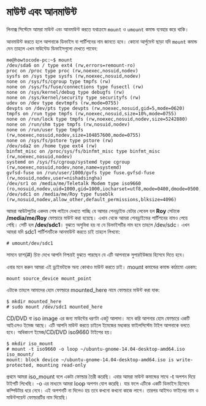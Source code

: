 # মাউন্ট এবং আনমাউন্ট

লিনাক্স সিস্টেমে আমরা মাউন্ট এবং আনমাউন্ট করতে যথাক্রমে `mount` ও `umount` কমান্ড ব্যবহার করে থাকি।

আনমাউন্ট করতে‍ হলে আপনাকে ডিভাইস বা পার্টিশনের নাম জানতে হবে। কোনো আর্গুমেন্ট ছাড়া যদি `mount` কমান্ড দেন তাহলে এখন মাউন্টেড ডিভাইসগুলো দেখতে পাবেন:

```text
me@howtocode-pc:~$ mount
/dev/sda6 on / type ext4 (rw,errors=remount-ro)
proc on /proc type proc (rw,noexec,nosuid,nodev)
sysfs on /sys type sysfs (rw,noexec,nosuid,nodev)
none on /sys/fs/cgroup type tmpfs (rw)
none on /sys/fs/fuse/connections type fusectl (rw)
none on /sys/kernel/debug type debugfs (rw)
none on /sys/kernel/security type securityfs (rw)
udev on /dev type devtmpfs (rw,mode=0755)
devpts on /dev/pts type devpts (rw,noexec,nosuid,gid=5,mode=0620)
tmpfs on /run type tmpfs (rw,noexec,nosuid,size=10%,mode=0755)
none on /run/lock type tmpfs (rw,noexec,nosuid,nodev,size=5242880)
none on /run/shm type tmpfs (rw,nosuid,nodev)
none on /run/user type tmpfs (rw,noexec,nosuid,nodev,size=104857600,mode=0755)
none on /sys/fs/pstore type pstore (rw)
/dev/sda2 on /home type ext4 (rw)
binfmt_misc on /proc/sys/fs/binfmt_misc type binfmt_misc (rw,noexec,nosuid,nodev)
systemd on /sys/fs/cgroup/systemd type cgroup (rw,noexec,nosuid,nodev,none,name=systemd)
gvfsd-fuse on /run/user/1000/gvfs type fuse.gvfsd-fuse (rw,nosuid,nodev,user=nishadsingha)
/dev/sr1 on /media/me/Teletalk Modem type iso9660 (ro,nosuid,nodev,uid=1000,gid=1000,iocharset=utf8,mode=0400,dmode=0500,uhelper=udisks2)
/dev/sdc1 on /media/me/Roy type fuseblk (rw,nosuid,nodev,allow_other,default_permissions,blksize=4096)
```

আমরা আউটপুটের একদম শেষ লাইনে দেখতে পাচ্ছি যে আমার পেনড্রাইভ যেটার লেবেল হল **Roy** সেটাকে **/media/me/Roy** ফোল্ডারে মাউন্ট করা হয়েছে। এখান থেকে আমরা পেনড্রাইভের পার্টিশনের নামও পেয়ে গেছি। সেটি হল **/dev/sdc1**। বুঝতে অসুবিধা হয় না যে ডিভাইসটির নাম হবে তাহলে /dev/sdc। এখন আমরা যদি sdc1 পার্টিশনটিকে আনমাউন্ট করতে চাই তাহলে লিখবো:

```text
# umount/dev/sdc1
```

সামনে হ্যাশ\(\#\) চিহ্ন দেখে আপনি নিশ্চয়ই বুঝতে পারছেন যে এটি আপনাকে সুপারইউজার হিসেবে দিতে হবে।

এবার মনে করুন আমরা এই ড্রাইভটাকে অন্য কোথাও মাউন্ট করতে চাই। mount কমান্ডের কমান্ড কাঠামো এরকম:

```text
mount source_device mount_point
```

এটাকে তাহলে আমাদের হোম ফোল্ডারে mounted\_here নামে ফোল্ডারে মাউন্ট করা যাক:

```text
$ mkdir mounted_here
# sudo mount /dev/sdc1 mounted_here
```

CD/DVD বা iso image এর জন্য মাউন্টের ধরণটা একটু আলাদা। মনে করি আপনার হোম ফোল্ডারে একটি আইএসও ইমেজ আছে। এটি আপনি মাউন্ট করতে চাইলে ইমেজের মধ্যকার ফাইলসিস্টেম টাইপ আপনাকে বলতে হবে। অধিকাংশ ইমেজ/CD/DVD iso9660 টাইপের হয়।

```text
$ mkdir iso_mount
# mount -t iso9660 -o loop ~/ubuntu-gnome-14.04-desktop-amd64.iso iso_mount/
mount: block device ~/ubuntu-gnome-14.04-desktop-amd64.iso is write-protected, mounting read-only
```

প্রথমে আমরা iso\_mount বলে একটা ফোল্ডার তৈরী করেছি। এবার আমরা মাউন্ট কমান্ডের সাথে -t অপশন দিয়ে টাইপটি লিখেছি। -o এর মাধ্যমে আমরা loop অপশন যোগ করেছি। যার ফলে এটিকে একটি ডিভাইস হিসেবে কম্পিউটার ধরে নেবে। এই অপশনটি না দিলেও হয় তবে কখনো কখনো কাজে লাগে। তারপর আইসও ফাইলের নাম ও মাউন্টপয়েন্ট ফোল্ডারটির নাম দিয়েছি।

